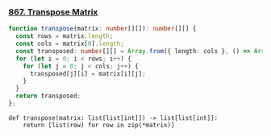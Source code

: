 ### [867. Transpose Matrix](https://leetcode.com/problems/transpose-matrix/)
```Typescript
function transpose(matrix: number[][]): number[][] {
  const rows = matrix.length;
  const cols = matrix[0].length;
  const transposed: number[][] = Array.from({ length: cols }, () => Array(rows));
  for (let i = 0; i < rows; i++) {
    for (let j = 0; j < cols; j++) {
      transposed[j][i] = matrix[i][j];
    }
  }
  return transposed;
};
```
```Python3
def transpose(matrix: list[list[int]]) -> list[list[int]]:
    return [list(row) for row in zip(*matrix)]
```
